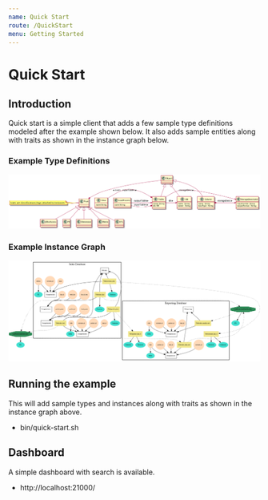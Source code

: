 ```yaml
---
name: Quick Start
route: /QuickStart
menu: Getting Started
---
```


# Quick Start

## Introduction
Quick start is a simple client that adds a few sample type definitions modeled after the example shown below.
It also adds sample entities along with traits as shown in the instance graph below.


### Example Type Definitions

<img src="public/images/twiki/guide-class-diagram.png"/>


### Example Instance Graph

<img src="public/images/twiki/guide-instance-graph.png"/>


## Running the example

This will add sample types and instances along with traits as shown in the instance graph above.

   * bin/quick-start.sh

## Dashboard
A simple dashboard with search is available.

   * http://localhost:21000/

